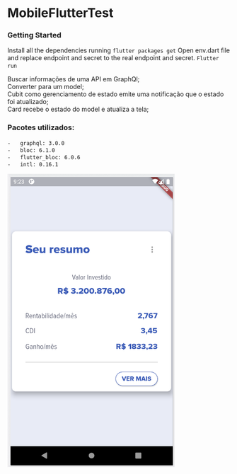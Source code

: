 # MobileFlutterTest
### Getting Started

Install all the dependencies running `flutter packages get` 
Open env.dart file and replace endpoint and secret to the real endpoint and secret.
`Flutter run`

Buscar informações de uma API em GraphQl;</br>
Converter para um model;</br>
Cubit como gerenciamento de estado emite uma notificação que o estado foi atualizado;</br>
Card recebe o estado do model e atualiza a tela;</br>

### Pacotes utilizados:
    -   graphql: 3.0.0
    -   bloc: 6.1.0
    -   flutter_bloc: 6.0.6
    -   intl: 0.16.1

![App Screen](/lib/assets/images/MobileTeste.png)
